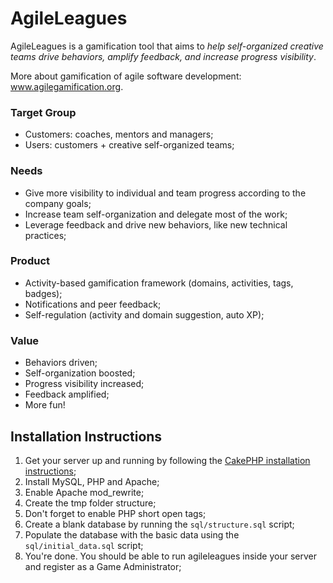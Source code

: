 # AgileLeagues

AgileLeagues is a gamification tool that aims to *help self-organized creative teams drive behaviors, amplify feedback, and increase progress visibility*.

More about gamification of agile software development: www.agilegamification.org.

### Target Group
- Customers: coaches, mentors and managers;
- Users: customers + creative self-organized teams;

### Needs
- Give more visibility to individual and team progress according to the company goals;
- Increase team self-organization and delegate most of the work;
- Leverage feedback and drive new behaviors, like new technical practices;

### Product
- Activity-based gamification framework (domains, activities, tags, badges);
- Notifications and peer feedback;
- Self-regulation (activity and domain suggestion, auto XP);

### Value
- Behaviors driven;
- Self-organization boosted;
- Progress visibility increased;
- Feedback amplified;
- More fun!

## Installation Instructions

1. Get your server up and running by following the [CakePHP installation instructions](http://book.cakephp.org/2.0/en/installation.html);
  1. Install MySQL, PHP and Apache;
  2. Enable Apache mod_rewrite;
  3. Create the tmp folder structure;
  4. Don't forget to enable PHP short open tags;
2. Create a blank database by running the `sql/structure.sql` script;
3. Populate the database with the basic data using the `sql/initial_data.sql` script;
4. You're done. You should be able to run agileleagues inside your server and register as a Game Administrator;
